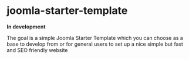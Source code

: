 # joomla-starter-template
**In development**

The goal is a simple Joomla Starter Template which you can choose as a base to develop from or for general users to set up a nice simple but fast and SEO friendly website